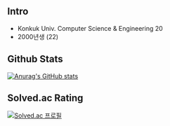 ## Intro
- Konkuk Univ. Computer Science & Engineering 20
- 2000년생 (22)
  
## Github Stats
[![Anurag's GitHub stats](https://github-readme-stats.vercel.app/api?username=yjwon20)](https://github.com/yjwon20/github-readme-stats)

## Solved.ac Rating
[![Solved.ac
프로필](http://mazassumnida.wtf/api/v2/generate_badge?boj=wontpy20)](https://solved.ac/wontpy20)

<!--
**yjwon20/yjwon20** is a ✨ _special_ ✨ repository because its `README.md` (this file) appears on your GitHub profile.

Here are some ideas to get you started:

- 🔭 I’m currently working on ...
- 🌱 I’m currently learning ...
- 👯 I’m looking to collaborate on ...
- 🤔 I’m looking for help with ...
- 💬 Ask me about ...
- 📫 How to reach me: ...
- 😄 Pronouns: ...
- ⚡ Fun fact: ...
-->
